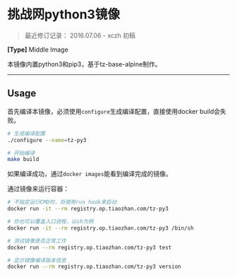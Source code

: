 # 挑战网python3镜像

> 最近修订记录：
> 2016.07.06 - xczh 初稿

**[Type]** Middle Image

本镜像内置python3和pip3，基于tz-base-alpine制作。

------

## Usage

首先编译本镜像，必须使用`configure`生成编译配置，直接使用docker build会失败。

```sh
# 生成编译配置
./configure --name=tz-py3

# 开始编译
make build
```

如果编译成功，通过`docker images`能看到编译完成的镜像。

通过镜像来运行容器：

```sh
# 不指定运行CMD时，将使用run hook来启动
docker run -it --rm registry.op.tiaozhan.com/tz-py3

# 你也可以覆盖入口进程，以sh为例
docker run -it --rm registry.op.tiaozhan.com/tz-py3 /bin/sh

# 测试镜像是否正常工作
docker run --rm registry.op.tiaozhan.com/tz-py3 test

# 显示镜像编译版本信息
docker run --rm registry.op.tiaozhan.com/tz-py3 version
```